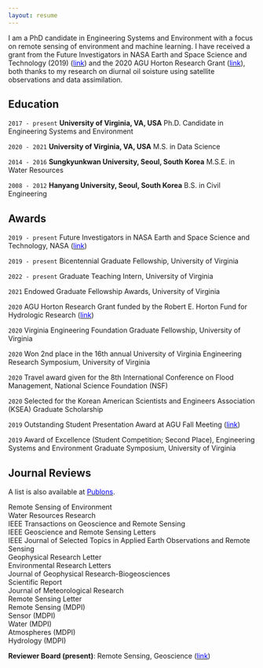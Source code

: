 ```yaml
---
layout: resume
---
```


I am a PhD candidate in Engineering Systems and Environment with a focus on remote sensing of environment and machine learning. I have received a grant from the Future Investigators in NASA Earth and Space Science and Technology (2019) ([<span style="color: blue">link</span>](https://news.virginia.edu/content/nasa-aids-uva-grad-student-soil-research-satellite)) and the 2020 AGU Horton Research Grant ([<span style="color: blue">link</span>](https://news.virginia.edu/content/big-questions-child-leads-phd-candidate-big-research)), both thanks to my research on diurnal oil soisture using satellite observations and data assimilation.

## Education
`2017 - present`
__University of Virginia, VA, USA__
Ph.D. Candidate in Engineering Systems and Environment

`2020 - 2021`
__University of Virginia, VA, USA__
M.S. in Data Science

`2014 - 2016`
__Sungkyunkwan University, Seoul, South Korea__
M.S.E. in Water Resources

`2008 - 2012`
__Hanyang University, Seoul, South Korea__
B.S. in Civil Engineering


## Awards

`2019 - present`
Future Investigators in NASA Earth and Space Science and Technology, NASA ([<span style="color: blue">link</span>](https://engineering.virginia.edu/hyunglok-kim%E2%80%99s-soil-moisture-proposal-earns-selection-nasa%E2%80%99s-%E2%80%98future-investigator%E2%80%99-program))

`2019 - present`
Bicentennial Graduate Fellowship, University of Virginia

`2022 - present`
Graduate Teaching Intern, University of Virginia

`2021`
Endowed Graduate Fellowship Awards, University of Virginia

`2020`
AGU Horton Research Grant funded by the Robert E. Horton Fund for Hydrologic Research ([<span style="color: blue">link</span>](https://news.virginia.edu/content/big-questions-child-leads-phd-candidate-big-research))

`2020`
Virginia Engineering Foundation Graduate Fellowship, University of Virginia

`2020`
Won 2nd place in the 16th annual University of Virginia Engineering Research Symposium, University of Virginia

`2020`
Travel award given for the 8th International Conference on Flood Management, National Science Foundation (NSF)

`2020`
Selected for the Korean American Scientists and Engineers Association (KSEA) Graduate Scholarship

`2019`
Outstanding Student Presentation Award at AGU Fall Meeting ([<span style="color: blue">link</span>](https://engineering.virginia.edu/hyunglok-kim-lands-coveted-outstanding-student-presentation-award-agu-fall-meeting))

`2019`
Award of Excellence (Student Competition; Second Place), Engineering Systems and Environment Graduate Symposium, University 
 of Virginia

## Journal Reviews
A list is also available at [<span style="color: blue">Publons</span>](https://publons.com/researcher/1508356/hyunglok-kim/).

Remote Sensing of Environment\
Water Resources Research\
IEEE Transactions on Geoscience and Remote Sensing\
IEEE Geoscience and Remote Sensing Letters\
IEEE Journal of Selected Topics in Applied Earth Observations and Remote Sensing\
Geophysical Research Letter\
Environmental Research Letters\
Journal of Geophysical Research-Biogeosciences\
Scientific Report\
Journal of Meteorological Research\
Remote Sensing Letter\
Remote Sensing (MDPI)\
Sensor (MDPI)\
Water (MDPI)\
Atmospheres (MDPI)\
Hydrology (MDPI)

__Reviewer Board (present)__: Remote Sensing, Geoscience ([<span style="color: blue">link</span>](https://www.mdpi.com/journal/remotesensing/submission_reviewers))



<!-- ### Footer

Last updated: May 2013 -->


